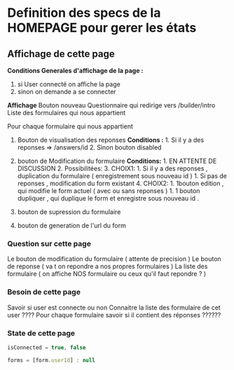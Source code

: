 # Definition des specs de la HOMEPAGE pour gerer les états

## Affichage de cette page

**Conditions Generales d'affichage de la page :**

1. si User connecté on affiche la page
2. sinon on demande a se connecter

**Affichage**
Bouton nouveau Questionnaire qui redirige vers /builder/intro
Liste des formulaires qui nous appartient

Pour chaque formulaire qui nous appartient

1. Bouton de visualisation des reponses
   **Conditions :** 1. Si il y a des reponses => /answers/id 2. Sinon bouton disabled

2. bouton de Modification du formulaire
   **Conditions:** 1. EN ATTENTE DE DISCUSSION 2. Possibilitées: 3. CHOIX1: 1. Si il y a des reponses , duplication du formulaire ( enregistrement sous nouveau id ) 1. Si pas de reponses , modification du form existant 4. CHOIX2: 1. 1bouton edition , qui modifie le form actuel ( avec ou sans reponses ) 1. 1 bouton dupliquer , qui duplique le form et enregistre sous nouveau id .
3. bouton de supression du formulaire
4. bouton de generation de l'url du form

### Question sur cette page

Le bouton de modification du formulaire ( attente de precision )
Le bouton de reponse ( va t on repondre a nos propres formulaires )
La liste des formulaire ( on affiche NOS formulaire ou ceux qu'il faut repondre ? )

### Besoin de cette page

Savoir si user est connecte ou non
Connaitre la liste des formulaire de cet user ????
Pour chaque formulaire savoir si il contient des réponses ??????

### State de cette page

```js
isConnected = true, false

forms = [form.userId] : null
```
